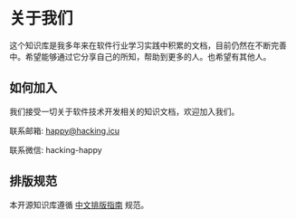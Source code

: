 # 关于我们

这个知识库是我多年来在软件行业学习实践中积累的文档，目前仍然在不断完善中。希望能够通过它分享自己的所知，帮助到更多的人。也希望有其他人。

## 如何加入

我们接受一切关于软件技术开发相关的知识文档，欢迎加入我们。

联系邮箱: happy@hacking.icu

联系微信: hacking-happy

## 排版规范

本开源知识库遵循 [中文排版指南](https://github.com/mzlogin/chinese-copywriting-guidelines) 规范。
